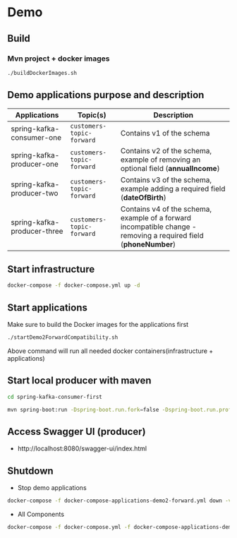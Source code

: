 # Demo

## Build

### Mvn project + docker images

```bash
./buildDockerImages.sh
```

## Demo applications purpose and description

| Applications                | Topic(s)                                                                                                | Description                                                                                                       |
|-----------------------------|---------------------------------------------------------------------------------------------------------|-------------------------------------------------------------------------------------------------------------------|
| spring-kafka-consumer-one   | `customers-topic-forward`| Contains v1 of the schema                                                                                         |
| spring-kafka-producer-one   | `customers-topic-forward`| Contains v2 of the schema, example of removing an optional field (**annualIncome**)                               |
| spring-kafka-producer-two   | `customers-topic-forward`| Contains v3 of the schema, example adding a required field (**dateOfBirth**)                                      |
| spring-kafka-producer-three | `customers-topic-forward`| Contains v4 of the schema, example of a forward incompatible change - removing a required field (**phoneNumber**) |


## Start infrastructure

```bash
docker-compose -f docker-compose.yml up -d
```


## Start applications

Make sure to build the Docker images for the applications first

```bash
./startDemo2ForwardCompatibility.sh
```

Above command will run all needed docker containers(infrastructure + applications)

## Start local producer with maven

```bash
cd spring-kafka-consumer-first
```

```bash
mvn spring-boot:run -Dspring-boot.run.fork=false -Dspring-boot.run.profiles=forward
```

## Access Swagger UI (producer)

* http://localhost:8080/swagger-ui/index.html

## Shutdown 

* Stop demo applications

```bash
docker-compose -f docker-compose-applications-demo2-forward.yml down -v
```

* All Components
```bash
docker-compose -f docker-compose.yml -f docker-compose-applications-demo2-forward.yml down -v
```